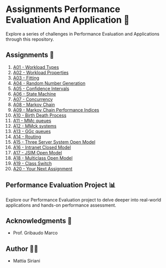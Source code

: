 # Assignments Performance Evaluation And Application 🚀

Explore a series of challenges in Performance Evaluation and Applications through this repository.

## Assignments 📝

1. [A01 - Workload Types](A01)
2. [A02 - Workload Properties](A02)
3. [A03 - Fitting](A03)
4. [A04 - Random Number Generation](A04)
5. [A05 - Confidence Intervals](A05)
6. [A06 - State Machine](A06)
7. [A07 - Concurrency](A07)
8. [A08 - Markov Chain](A08)
9. [A09 - Markov Chain Performance Indices](A09)
10. [A10 - Birth Death Process](A10)
11. [A11 - MMc queues](A11)
12. [A12 - MMck systems](A12)
13. [A13 - GGc queues](A13)
14. [A14 - Routing](A14)
15. [A15 - Three Server System Open Model](A15)
16. [A16 - Intranet Closed Model](A16)
17. [A17 - JSIM Open Model](A17)
18. [A18 - Multiclass Open Model](A18)
19. [A19 - Class Switch](A19)
20. [A20 - Your Next Assignment](A20)

## Performance Evaluation Project 📊

Explore our Performance Evaluation project to delve deeper into real-world applications and hands-on performance assessment.

## Acknowledgments 👐

- Prof. Gribaudo Marco

## Author 👨‍💻

- Mattia Siriani